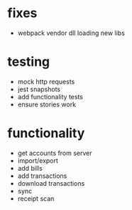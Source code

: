 # fixes
* webpack vendor dll loading new libs

# testing
* mock http requests
* jest snapshots
* add functionality tests
* ensure stories work

# functionality
* get accounts from server
* import/export
* add bills
* add transactions
* download transactions
* sync
* receipt scan
